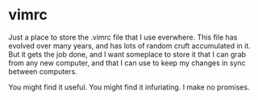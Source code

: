 # vimrc
Just a place to store the .vimrc file that I use everwhere. This file has evolved
over many years, and has lots of random cruft accumulated in it. But it gets the
job done, and I want someplace to store it that I can grab from any new computer,
and that I can use to keep my changes in sync between computers.

You might find it useful. You might find it infuriating. I make no promises.
